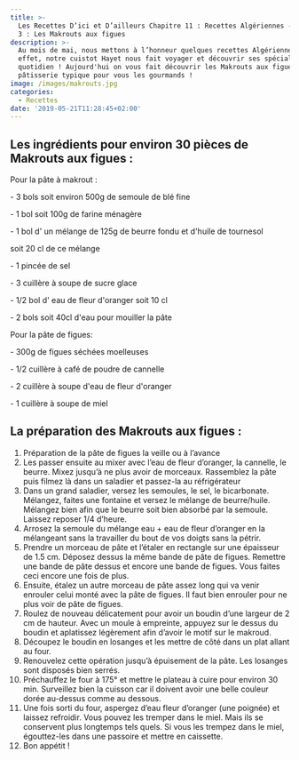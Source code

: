 ```yaml
---
title: >-
  Les Recettes D’ici et D’ailleurs Chapitre 11 : Recettes Algériennes -  Épisode
  3 : Les Makrouts aux figues
description: >-
  Au mois de mai, nous mettons à l’honneur quelques recettes Algériennes !  En
  effet, notre cuistot Hayet nous fait voyager et découvrir ses spécialités au
  quotidien ! Aujourd'hui on vous fait découvrir les Makrouts aux figues, une
  pâtisserie typique pour vous les gourmands ! 
image: /images/makrouts.jpg
categories:
  - Recettes
date: '2019-05-21T11:28:45+02:00'
---
```

## Les ingrédients pour environ 30 pièces de Makrouts aux figues :

Pour la pâte à makrout :

\- 3 bols soit environ 500g de semoule de blé fine

\- 1 bol soit 100g de farine ménagère 

\- 1 bol d' un mélange de 125g de beurre fondu et d'huile de tournesol

soit 20 cl de ce mélange 

\- 1 pincée de sel

\- 3 cuillère à soupe de sucre glace 

\- 1/2 bol d' eau de fleur d'oranger soit 10 cl

\- 2 bols soit 40cl d'eau pour mouiller la pâte

Pour la pâte de figues:

\- 300g de figues séchées moelleuses

\- 1/2 cuillère à café de poudre de cannelle

\- 2 cuillère à soupe d'eau de fleur d'oranger 

\- 1 cuillère à soupe de miel



## La préparation des Makrouts aux figues :

1. Préparation de la pâte de figues la veille ou à l’avance
2. Les passer ensuite au mixer avec l’eau de fleur d’oranger, la cannelle, le beurre. Mixez jusqu’à ne plus avoir de morceaux. Rassemblez la pâte puis filmez là dans un saladier et passez-la au réfrigérateur
3. Dans un grand saladier, versez les semoules, le sel, le bicarbonate. Mélangez, faites une fontaine et versez le mélange de beurre/huile. Mélangez bien afin que le beurre soit bien absorbé par la semoule. Laissez reposer 1/4 d’heure. 
4. Arrosez la semoule du mélange eau + eau de fleur d’oranger en la mélangeant sans la travailler du bout de vos doigts sans la pétrir.
5. Prendre un morceau de pâte et l’étaler en rectangle sur une épaisseur de 1.5 cm. Déposez dessus la même bande de pâte de figues. Remettre une bande de pâte dessus et encore une bande de figues. Vous faites ceci encore une fois de plus.
6. Ensuite, étalez un autre morceau de pâte assez long qui va venir enrouler celui monté avec la pâte de figues. Il faut bien enrouler pour ne plus voir de pâte de figues.
7. Roulez de nouveau délicatement pour avoir un boudin d’une largeur de 2 cm de hauteur. Avec un moule à empreinte, appuyez sur le dessus du boudin et aplatissez légèrement afin d’avoir le motif sur le makroud. 
8. Découpez le boudin en losanges et les mettre de côté dans un plat allant au four.
9. Renouvelez cette opération jusqu’à épuisement de la pâte. Les losanges sont disposés bien serrés.
10. Préchauffez le four à 175° et mettre le plateau à cuire pour environ 30 min. Surveillez bien la cuisson car il doivent avoir une belle couleur dorée au-dessus comme au dessous.
11. Une fois sorti du four, aspergez d’eau fleur d’oranger (une poignée) et laissez refroidir. Vous pouvez les tremper dans le miel. Mais ils se conservent plus longtemps tels quels. Si vous les trempez dans le miel, égouttez-les dans une passoire et mettre en caissette.
12. Bon appétit !
